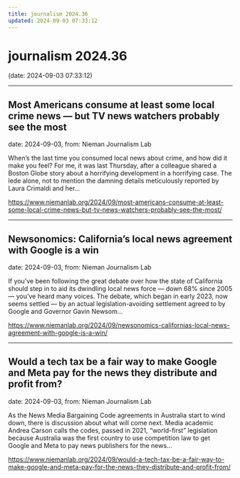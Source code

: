 ```yaml
---
title: journalism 2024.36
updated: 2024-09-03 07:33:12
---
```


# journalism 2024.36

(date: 2024-09-03 07:33:12)

---

## Most Americans consume at least some local crime news — but TV news watchers probably see the most

date: 2024-09-03, from: Nieman Journalism Lab

When’s the last time you consumed local news about crime, and how did it make you feel? For me, it was last Thursday, after a colleague shared a Boston Globe story about a horrifying development in a horrifying case. The lede alone, not to mention the damning details meticulously reported by Laura Crimaldi and her... 

<https://www.niemanlab.org/2024/09/most-americans-consume-at-least-some-local-crime-news-but-tv-news-watchers-probably-see-the-most/>

---

## Newsonomics: California’s local news agreement with Google is a win

date: 2024-09-03, from: Nieman Journalism Lab

If you’ve been following the great debate over how the state of California should step in to aid its dwindling local news force — down 68% since 2005 — you’ve heard many voices. The debate, which began in early 2023, now seems settled — by an actual legislation-avoiding settlement agreed to by Google and Governor Gavin Newsom... 

<https://www.niemanlab.org/2024/09/newsonomics-californias-local-news-agreement-with-google-is-a-win/>

---

## Would a tech tax be a fair way to make Google and Meta pay for the news they distribute and profit from?

date: 2024-09-03, from: Nieman Journalism Lab

As the News Media Bargaining Code agreements in Australia start to wind down, there is discussion about what will come next. Media academic Andrea Carson calls the codes, passed in 2021, &#8220;world-first&#8221; legislation because Australia was the first country to use competition law to get Google and Meta to pay news publishers for the news... 

<https://www.niemanlab.org/2024/09/would-a-tech-tax-be-a-fair-way-to-make-google-and-meta-pay-for-the-news-they-distribute-and-profit-from/>

